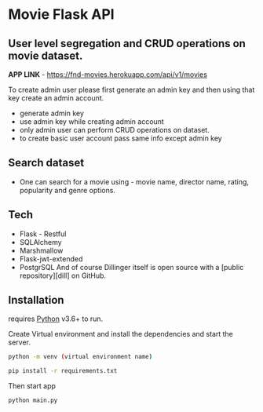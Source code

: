 # Movie Flask API
## User level segregation and CRUD operations on movie dataset.

**APP LINK** - https://fnd-movies.herokuapp.com/api/v1/movies

To create admin user please first generate an admin key and then using that key create an admin account.

- generate admin key
- use admin key while creating admin account
- only admin user can perform CRUD operations on dataset.
- to create basic user account pass same info except admin key

## Search dataset

- One can search for a movie using - movie name, director name, rating, popularity and genre options.
## Tech

- Flask - Restful
- SQLAlchemy
- Marshmallow
- Flask-jwt-extended
- PostgrSQL
And of course Dillinger itself is open source with a [public repository][dill]
 on GitHub.

## Installation

requires [Python](https://www.python.org/) v3.6+ to run.

Create Virtual environment and install the dependencies and start the server.

```sh
python -m venv (virtual environment name)
```

```sh
pip install -r requirements.txt
```
Then start app
```sh
python main.py
```
